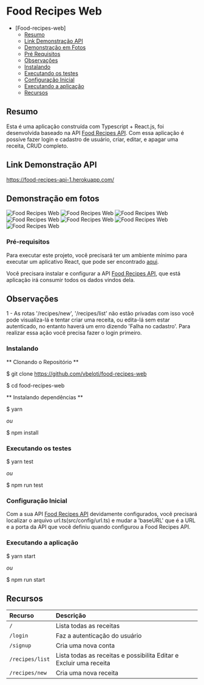 # Food Recipes Web

- [Food-recipes-web]
    - [Resumo](#resumo)
    - [Link Demonstração API](#link-demonstracao-api)
    - [Demonstração em Fotos](#demonstracao-em-fotos)
    - [Pré Requisitos](#pre-requisitos)
    - [Observações](#pre-requisitos)
    - [Instalando](#instalando)
    - [Executando os testes](#executando-os-teste)
    - [Configuração Inicial](#configuracao-inicial)
    - [Executando a aplicação](#executando-a-aplicacao)
    - [Recursos](#recursos)

<!-- ## Link -->


## Resumo

Esta é uma aplicação construída com Typescript + React.js, foi desenvolvida baseado na API <a href="https://github.com/vbeloti/food-recipes-api">Food Recipes API</a>. Com essa aplicação é possíve fazer login e cadastro de usuário, criar, editar, e apagar uma receita, CRUD completo.

## Link Demonstração API

<a href="https://food-recipes-api-1.herokuapp.com/">https://food-recipes-api-1.herokuapp.com/</a>

## Demonstração em fotos

<img src="https://github.com/vbeloti/food-recipes-web/blob/master/.github/food-recipes-web-1.jpg?raw=true" alt="Food Recipes Web" />
<img src="https://github.com/vbeloti/food-recipes-web/blob/master/.github/food-recipes-web-2.jpg?raw=true" alt="Food Recipes Web" />
<img src="https://github.com/vbeloti/food-recipes-web/blob/master/.github/food-recipes-web-3.jpg?raw=true" alt="Food Recipes Web" />
<img src="https://github.com/vbeloti/food-recipes-web/blob/master/.github/food-recipes-web-4.jpg?raw=true" alt="Food Recipes Web" />
<img src="https://github.com/vbeloti/food-recipes-web/blob/master/.github/food-recipes-web-5.jpg?raw=true" alt="Food Recipes Web" />
<img src="https://github.com/vbeloti/food-recipes-web/blob/master/.github/food-recipes-web-6.jpg?raw=true" alt="Food Recipes Web" />
<img src="https://github.com/vbeloti/food-recipes-web/blob/master/.github/food-recipes-web-7.jpg?raw=true" alt="Food Recipes Web" />

### Pré-requisitos

Para executar este projeto, você precisará ter um ambiente mínimo para executar um aplicativo React, que pode ser encontrado <a href="https://reactjs.org/docs/getting-started.html">aqui</a>.

Você precisara instalar e configurar a API <a href="https://github.com/vbeloti/food-recipes-api">Food Recipes API</a>, que está aplicação irá consumir todos os dados vindos dela.

## Observações

1 - As rotas '/recipes/new', '/recipes/list' não estão privadas com isso você pode visualiza-lá e tentar criar uma receita, ou edita-lá sem estar autenticado, no entanto haverá um erro dizendo 'Falha no cadastro'.
Para realizar essa ação você precisa fazer o login primeiro.

### Instalando

** Clonando o Repositório **

$ git clone https://github.com/vbeloti/food-recipes-web

$ cd food-recipes-web

** Instalando dependências **

$ yarn

_ou_

$ npm install

### Executando os testes

$ yarn test

_ou_

$ npm run test

### Configuração Inicial

Com a sua API <a href="https://github.com/vbeloti/food-recipes-api">Food Recipes API</a> devidamente configurados, você precisará localizar o arquivo url.ts(src/config/url.ts) e mudar a 'baseURL' que é a URL e a porta da API que você definiu quando configurou a Food Recipes API.

### Executando a aplicação

$ yarn start

_ou_

$ npm run start


## Recursos

| Recurso                    | Descrição                                                             |
|:--------------             |:----------------------------------------------------------------------|
| `/`                        | Lista todas as receitas                                               |
| `/login`                   | Faz a autenticação do usuário                                         |
| `/signup`                  | Cria uma nova conta                                                   |
| `/recipes/list`            | Lista todas as receitas e possibilita Editar e Excluir uma receita    |
| `/recipes/new`             | Cria uma nova receita                                                 |

